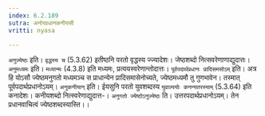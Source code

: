 ```yaml
---
index: 6.2.189
sutra: अनोरप्रधानकनीयसी
vritti: nyasa

---
```

`अनुज्येष्ठः` इति। `वृद्धस्य च` (5.3.62) इतीष्ठनि परतो वृद्धस्य ज्ज्यादेशः। जेष्ठशब्दो नित्सवरेणाणाद्युदात्तः। `अनुमध्यमः` इति। `मध्यान्मः` (4.3.8) इति मध्यमः, प्रत्ययस्वरेणान्तोदात्तः। `पूर्वपदार्थप्रधानः प्रादिसमसोऽम्` इति। अत्र हि योऽसौ ज्येष्ठमनुगतो मध्यमञ्च स प्राधान्येन प्रादिसमासेनोच्यते, ज्येष्ठमध्यमौ तु गुणभावेन। तस्मात् पूर्वपदार्थप्रधानोऽयम्। `अनुकनीयान्` इति। ईयसुनि परतो युवशब्दस्य `युवाल्पयोः कनन्यतरस्याम्` (5.3.64) इति कनादेशः। कनीयशब्दो नित्स्वरेणाद्युदात्त-।
`अनुगतो ज्येष्ठोऽनुज्येष्ठः` ति। उत्तरपदार्थप्रधानोऽयम्। तेन प्रधानवाचित्वं ज्येष्ठशब्दस्यास्ति।।